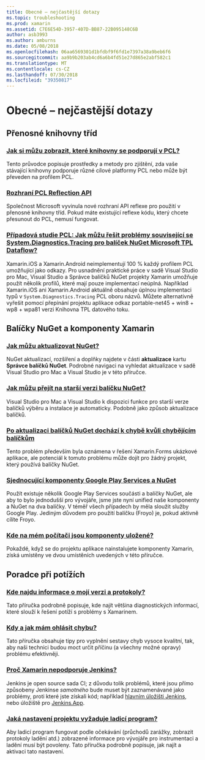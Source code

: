 ```yaml
---
title: Obecné – nejčastější dotazy
ms.topic: troubleshooting
ms.prod: xamarin
ms.assetid: C7E6E54D-3957-407D-BB87-22B095148C6B
author: asb3993
ms.author: amburns
ms.date: 05/08/2018
ms.openlocfilehash: 06aa6569301d1bfdbf9f6fd1e7397a38a9beb6f6
ms.sourcegitcommit: aa9b9b203ab4cd6a6b4fd51e27d865e2abf582c1
ms.translationtype: MT
ms.contentlocale: cs-CZ
ms.lasthandoff: 07/30/2018
ms.locfileid: "39350817"
---
```

# <a name="general-frequently-asked-questions"></a>Obecné – nejčastější dotazy

## <a name="portable-class-libraries"></a>Přenosné knihovny tříd

### <a name="how-can-i-view-what-libraries-are-supported-in-a-pclpcl-support-librariesmd"></a>[Jak si můžu zobrazit, které knihovny se podporují v PCL?](pcl-support-libraries.md)
Tento průvodce popisuje prostředky a metody pro zjištění, zda vaše stávající knihovny podporuje různé cílové platformy PCL nebo může být převeden na profilem PCL.

### <a name="pcl-reflection-apipcl-reflectionmd"></a>[Rozhraní PCL Reflection API](pcl-reflection.md)
Společnost Microsoft vyvinula nové rozhraní API reflexe pro použití v přenosné knihovny tříd. Pokud máte existující reflexe kódu, který chcete přesunout do PCL, nemusí fungovat.

### <a name="pcl-case-study-how-can-i-resolve-problems-related-to-systemdiagnosticstracing-for-the-microsoft-tpl-dataflow-nuget-packagepcl-case-studymd"></a>[Případová studie PCL: Jak můžu řešit problémy související se System.Diagnostics.Tracing pro balíček NuGet Microsoft TPL Dataflow?](pcl-case-study.md)
Xamarin.iOS a Xamarin.Android neimplementují 100 % každý profilem PCL umožňující jako odkazy. Pro usnadnění praktické práce v sadě Visual Studio pro Mac, Visual Studio a Správce balíčků NuGet projekty Xamarin umožňuje použít několik profilů, které mají pouze implementací neúplná. Například Xamarin.iOS ani Xamarin.Android aktuálně obsahuje úplnou implementaci typů v `System.Diagnostics.Tracing` PCL oboru názvů. Můžete alternativně vyřešit pomocí přepínání projektu aplikace odkaz portable-net45 + win8 + wp8 + wpa81 verzi Knihovna TPL datového toku.

## <a name="nuget-packages--xamarin-components"></a>Balíčky NuGet a komponenty Xamarin
### <a name="how-can-i-update-nugetnuget-updatemd"></a>[Jak můžu aktualizovat NuGet?](nuget-update.md)
NuGet aktualizací, rozšíření a doplňky najdete v části **aktualizace** kartu **Správce balíčků NuGet**. Podrobné navigaci na vyhledat aktualizace v sadě Visual Studio pro Mac a Visual Studio je v této příručce.

### <a name="how-do-i-downgrade-a-nuget-packagenuget-package-downgrademd"></a>[Jak můžu přejít na starší verzi balíčku NuGet?](nuget-package-downgrade.md)
Visual Studio pro Mac a Visual Studio k dispozici funkce pro starší verze balíčků výběru a instalace je automaticky. Podobně jako způsob aktualizace balíčků.

### <a name="missing-packages-error-after-updating-nuget-packagesnuget-packages-missingmd"></a>[Po aktualizaci balíčků NuGet dochází k chybě kvůli chybějícím balíčkům](nuget-packages-missing.md)
Tento problém především byla oznámena v řešení Xamarin.Forms ukázkové aplikace, ale potenciál k tomuto problému může dojít pro žádný projekt, který používá balíčky NuGet.

### <a name="unifying-google-play-services-components-and-nugetgps-components-nugetmd"></a>[Sjednocující komponenty Google Play Services a NuGet](gps-components-nuget.md)
Použít existuje několik Google Play Services součásti a balíčky NuGet, ale aby to bylo jednodušší pro vývojáře, jsme jste nyní unified naše komponenty a NuGet na dva balíčky. V téměř všech případech by měla sloužit služby Google Play. Jediným důvodem pro použití balíčku (Froyo) je, pokud aktivně cílíte Froyo.

### <a name="where-are-the-components-stored-on-my-machinecomponent-storagemd"></a>[Kde na mém počítači jsou komponenty uložené?](component-storage.md)
Pokaždé, když se do projektu aplikace nainstalujete komponenty Xamarin, získá umístěny ve dvou umístěních uvedených v této příručce.


## <a name="troubleshooting"></a>Poradce při potížích
### <a name="where-can-i-find-my-version-information-and-logsversion-logsmd"></a>[Kde najdu informace o mojí verzi a protokoly?](version-logs.md)
Tato příručka podrobně popisuje, kde najít většina diagnostických informací, které slouží k řešení potíží s problémy s Xamarinem.

### <a name="when-and-how-should-i-file-a-bug-reporthowto-file-bugmd"></a>[Kdy a jak mám ohlásit chybu?](howto-file-bug.md)
Tato příručka obsahuje tipy pro vyplnění sestavy chyb vysoce kvalitní, tak, aby naši technici budou moct určit příčinu (a všechny možné opravy) problému efektivněji.

### <a name="why-isnt-jenkins-supported-by-xamarinxamarin-jenkinsmd"></a>[Proč Xamarin nepodporuje Jenkins?](xamarin-jenkins.md)
Jenkins je open source sada CI; z důvodu tolik problémů, které jsou přímo způsobeny Jenkinse *samotného* bude muset být zaznamenávané jako problémy, proti které jste získali kód; například [hlavním úložišti Jenkins](https://github.com/jenkinsci/jenkins), nebo úložiště pro [ Jenkins.App](https://github.com/stisti/jenkins-app).

### <a name="what-project-settings-are-required-for-the-debuggerdebugger-settingsmd"></a>[Jaká nastavení projektu vyžaduje ladicí program?](debugger-settings.md)
Aby ladicí program fungovat podle očekávání (průchodů zarážky, zobrazit protokoly ladění atd.) zobrazené informace pro vývojáře pro instrumentaci a ladění musí být povoleny. Tato příručka podrobně popisuje, jak najít a aktivaci tato nastavení.


